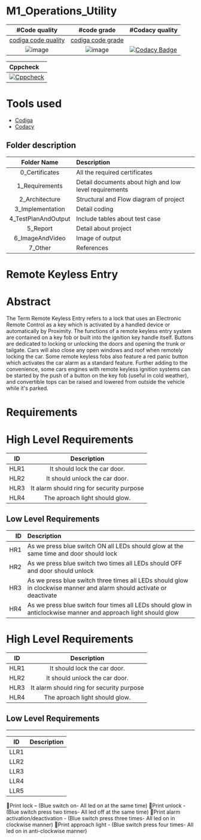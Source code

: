 # M1_Operations_Utility
|    #Code quality                                                                                              | #code grade           |   #Codacy quality 
|:-------------------------------------------------------------------------------------------------------------:|:---------------------:|:-----------
|[codiga code quality](https://api.codiga.io/project/30991/score/svg)                                           |[codiga code grade](https://api.codiga.io/project/30991/status/svg)                                                                                        |
| ![image](https://user-images.githubusercontent.com/98872208/153566436-03caf330-b26c-42e2-8a2c-57000408a013.png)|![image](https://user-images.githubusercontent.com/98872208/153566501-daac15ef-b2ed-412a-8699-1379653ddfba.png)                                               |[![Codacy Badge](https://app.codacy.com/project/badge/Grade/c2d6922eb0b549f2bb310c339e63f73e)](https://www.codacy.com/gh/sumeet2908/M1_Operations_Utility/dashboard?utm_source=github.com&amp;utm_medium=referral&amp;utm_content=sumeet2908/M1_Operations_Utility&amp;utm_campaign=Badge_Grade)

| Cppcheck                                                       
|:--------------------------------------------------------------
|[![Cppcheck](https://github.com/sumeet2908/M1_Operations_Utility/actions/workflows/static_check.yml/badge.svg)](https://github.com/sumeet2908/M1_Operations_Utility/actions/workflows/static_check.yml)


# Tools used

* [Codiga](https://app.codiga.io/home)
* [Codacy](https://app.codacy.com/gh/sumeet2908/M1_Operations_Utility/dashboard?branch=main)



## Folder description

| Folder Name           | Description
|:---------------------:|:--------------------------
|  0_Certificates       | All the required certificates
|  1_Requirements       |   Detail documents about high and low level requirements
|  2_Architecture       |  Structural and Flow  diagram of project
|  3_Implementation     |  Detail coding
|  4_TestPlanAndOutput  |  Include tables about test case
|  5_Report             |  Detail about project
|  6_ImageAndVideo      |  Image of output
|  7_Other              |   References

# Remote Keyless Entry

# Abstract

The Term Remote Keyless Entry refers to a lock that uses an Electronic Remote Control as a key which is activated by a handled device or automatically by Proximity.
The functions of a remote keyless entry system are contained on a key fob or built into the ignition key handle itself. Buttons are dedicated to locking or unlocking the doors and opening the trunk or tailgate. Cars will also close any open windows and roof when remotely locking the car. Some remote keyless fobs also feature a red panic button which activates the car alarm as a standard feature. Further adding to the convenience, some cars engines with remote keyless ignition systems can be started by the push of a button on the key fob (useful in cold weather), and convertible tops can be raised and lowered from outside the vehicle while it's parked.

# Requirements 
# High Level Requirements
|ID	 | Description                                            |	
|:--:|:------------------------------------------------------:|
|HLR1| It should lock the car door.
|HLR2| It should unlock the car door.	
|HLR3| It alarm should ring for security purpose 	
|HLR4| The aproach light should glow.


## Low Level Requirements

|ID | Description |
|------:|:----------|
|HR1  | As we press blue switch ON all LEDs should glow at the same time and door should lock |
|HR2  | As we press blue switch  two times all LEDs should OFF and door should unlock |
|HR3  | As  we press blue switch  three times all LEDs should glow in clockwise manner and alarm should activate or deactivate |
|HR4  | As  we press blue switch  four times all LEDs should glow in anticlockwise manner and approach light should glow |

  
# High Level Requirements
|ID	 | Description                                            |	
|:--:|:------------------------------------------------------:|
|HLR1| It should lock the car door.
|HLR2| It should unlock the car door.	
|HLR3| It alarm should ring for security purpose 	
|HLR4| The aproach light should glow.

                            
## Low Level Requirements
_______________________________________________________________________________________
| ID |    Description                                                                                                                      |
|:--:|:-----------------------------------------------------------------------------------------------------------------------------------:|
|LLR1|                                                                                 
|LLR2|                                                                                                                          
|LLR3|                                                                                                                     
|LLR4|                                                                                         
|LLR5|  

Print lock – (Blue switch on- All led on at the same time)
Print unlock - (Blue switch press two times- All led off at the same time)
Print alarm activation/deactivation - (Blue switch press three times- All led on in clockwise manner)
Print approach light - (Blue switch press four times- All led on in anti-clockwise manner)
